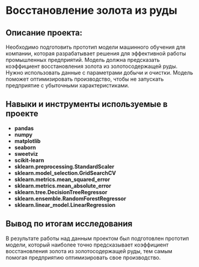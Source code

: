 # Восстановление золота из руды


## Описание проекта:

Необходимо подготовить прототип модели машинного обучения для компании, которая разрабатывает решения для эффективной работы промышленных предприятий. Модель должна предсказать коэффициент восстановления золота из золотосодержащей руды. Нужно использовать данные с параметрами добычи и очистки. Модель поможет оптимизировать производство, чтобы не запускать предприятие с убыточными характеристиками.


## Навыки и инструменты используемые в проекте

- **pandas**
- **numpy**
- **matplotlib**
- **seaborn**
- **sweetviz**
- **scikit-learn**
- **sklearn.preprocessing.StandardScaler**
- **sklearn.model_selection.GridSearchCV**
- **sklearn.metrics.mean_squared_error**
- **sklearn.metrics.mean_absolute_error**
- **sklearn.tree.DecisionTreeRegressor**
- **sklearn.ensemble.RandomForestRegressor**
- **sklearn.linear_model.LinearRegression**


## Вывод по итогам исследования

В результате работы над данным проектом был подготовлен прототип модели, который наиболее точно предсказывает коэффициент восстановления золота из золотосодержащей руды, тем самым помогая предприятию оптимизировать свое производство.
